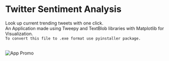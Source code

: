 # Twitter Sentiment Analysis

Look up current trending tweets with one click.<br/>
An Application made using Tweepy and TextBlob libraries with Matplotlib for Visualization.<br/>
```To convert this file to .exe format use pyinstaller package.```<br/><br/>


![App Promo](twitter-sentimental-analysis.gif)

